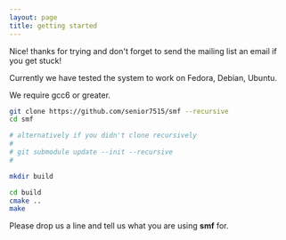 ```yaml
---
layout: page
title: getting started 
---
```


<p class="message">
  Nice! thanks for trying and don't forget to 
  send the mailing list an email if you get stuck! 
</p>


Currently we have tested the system to work on Fedora, Debian, Ubuntu. 

We require gcc6 or greater.



```bash
git clone https://github.com/senior7515/smf --recursive
cd smf

# alternatively if you didn't clone recursively
#
# git submodule update --init --recursive
#

mkdir build

cd build
cmake ..
make 

```

Please drop us a line and tell us what you are using 
**smf** for. 


